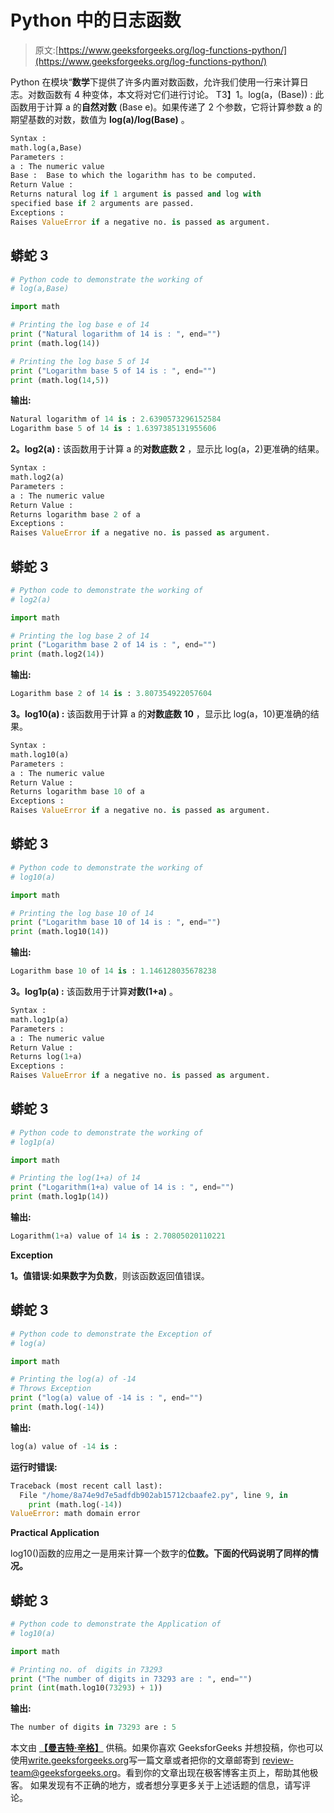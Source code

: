 # Python 中的日志函数

> 原文:[https://www.geeksforgeeks.org/log-functions-python/](https://www.geeksforgeeks.org/log-functions-python/)

Python 在模块“**数学**下提供了许多内置对数函数，允许我们使用一行来计算日志。对数函数有 4 种变体，本文将对它们进行讨论。
T3】1。log(a，(Base)) : 此函数用于计算 a 的**自然对数** (Base e)。如果传递了 2 个参数，它将计算参数 a 的期望基数的对数，数值为 **log(a)/log(Base)** 。

```py
Syntax :
math.log(a,Base)
Parameters : 
a : The numeric value
Base :  Base to which the logarithm has to be computed.
Return Value : 
Returns natural log if 1 argument is passed and log with
specified base if 2 arguments are passed.
Exceptions : 
Raises ValueError if a negative no. is passed as argument.
```

## 蟒蛇 3

```py
# Python code to demonstrate the working of
# log(a,Base)

import math

# Printing the log base e of 14
print ("Natural logarithm of 14 is : ", end="")
print (math.log(14))

# Printing the log base 5 of 14
print ("Logarithm base 5 of 14 is : ", end="")
print (math.log(14,5))
```

**输出:**

```py
Natural logarithm of 14 is : 2.6390573296152584
Logarithm base 5 of 14 is : 1.6397385131955606
```

**2。log2(a) :** 该函数用于计算 a 的**对数底数 2** ，显示比 log(a，2)更准确的结果。

```py
Syntax :
math.log2(a)
Parameters : 
a : The numeric value
Return Value : 
Returns logarithm base 2 of a
Exceptions : 
Raises ValueError if a negative no. is passed as argument.
```

## 蟒蛇 3

```py
# Python code to demonstrate the working of
# log2(a)

import math

# Printing the log base 2 of 14
print ("Logarithm base 2 of 14 is : ", end="")
print (math.log2(14))
```

**输出:**

```py
Logarithm base 2 of 14 is : 3.807354922057604
```

**3。log10(a) :** 该函数用于计算 a 的**对数底数 10** ，显示比 log(a，10)更准确的结果。

```py
Syntax :
math.log10(a)
Parameters : 
a : The numeric value
Return Value : 
Returns logarithm base 10 of a
Exceptions : 
Raises ValueError if a negative no. is passed as argument.
```

## 蟒蛇 3

```py
# Python code to demonstrate the working of
# log10(a)

import math

# Printing the log base 10 of 14
print ("Logarithm base 10 of 14 is : ", end="")
print (math.log10(14))
```

**输出:**

```py
Logarithm base 10 of 14 is : 1.146128035678238
```

**3。log1p(a) :** 该函数用于计算**对数(1+a)** 。

```py
Syntax :
math.log1p(a)
Parameters : 
a : The numeric value
Return Value : 
Returns log(1+a)
Exceptions : 
Raises ValueError if a negative no. is passed as argument.
```

## 蟒蛇 3

```py
# Python code to demonstrate the working of
# log1p(a)

import math

# Printing the log(1+a) of 14
print ("Logarithm(1+a) value of 14 is : ", end="")
print (math.log1p(14))
```

**输出:**

```py
Logarithm(1+a) value of 14 is : 2.70805020110221
```

**Exception**

**1。值错误:**如果数字为**负数**，则该函数返回值错误。

## 蟒蛇 3

```py
# Python code to demonstrate the Exception of
# log(a)

import math

# Printing the log(a) of -14
# Throws Exception
print ("log(a) value of -14 is : ", end="")
print (math.log(-14))
```

**输出:**

```py
log(a) value of -14 is : 
```

**运行时错误:**

```py
Traceback (most recent call last):
  File "/home/8a74e9d7e5adfdb902ab15712cbaafe2.py", line 9, in 
    print (math.log(-14))
ValueError: math domain error
```

**Practical Application**

log10()函数的应用之一是用来计算一个数字的**位数。下面的代码说明了同样的情况。**

## 蟒蛇 3

```py
# Python code to demonstrate the Application of
# log10(a)

import math

# Printing no. of  digits in 73293
print ("The number of digits in 73293 are : ", end="")
print (int(math.log10(73293) + 1))
```

**输出:**

```py
The number of digits in 73293 are : 5
```

本文由 [**【曼吉特·辛格】**](https://auth.geeksforgeeks.org/profile.php?user=manjeet_04) 供稿。如果你喜欢 GeeksforGeeks 并想投稿，你也可以使用[write.geeksforgeeks.org](https://write.geeksforgeeks.org)写一篇文章或者把你的文章邮寄到 review-team@geeksforgeeks.org。看到你的文章出现在极客博客主页上，帮助其他极客。
如果发现有不正确的地方，或者想分享更多关于上述话题的信息，请写评论。